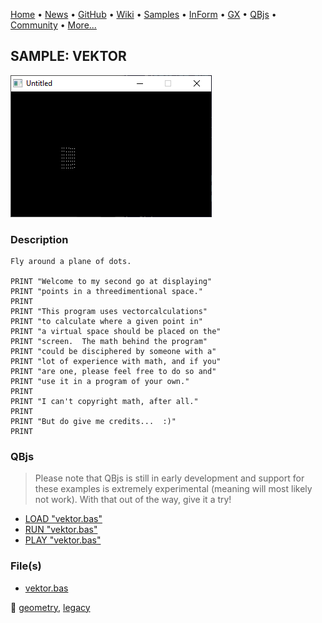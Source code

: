 [Home](https://qb64.com) • [News](../../news.md) • [GitHub](https://github.com/QB64Official/qb64) • [Wiki](https://github.com/QB64Official/qb64/wiki) • [Samples](../../samples.md) • [InForm](../../inform.md) • [GX](../../gx.md) • [QBjs](../../qbjs.md) • [Community](../../community.md) • [More...](../../more.md)

## SAMPLE: VEKTOR

![screenshot.png](img/screenshot.png)

### Description

```text
Fly around a plane of dots.

PRINT "Welcome to my second go at displaying"
PRINT "points in a threedimentional space."
PRINT
PRINT "This program uses vectorcalculations"
PRINT "to calculate where a given point in"
PRINT "a virtual space should be placed on the"
PRINT "screen.  The math behind the program"
PRINT "could be disciphered by someone with a"
PRINT "lot of experience with math, and if you"
PRINT "are one, please feel free to do so and"
PRINT "use it in a program of your own."
PRINT
PRINT "I can't copyright math, after all."
PRINT
PRINT "But do give me credits...  :)"
PRINT
```

### QBjs

> Please note that QBjs is still in early development and support for these examples is extremely experimental (meaning will most likely not work). With that out of the way, give it a try!

* [LOAD "vektor.bas"](https://v6p9d9t4.ssl.hwcdn.net/html/5963335/index.html?src=https://qb64.com/samples/vektor/src/vektor.bas)
* [RUN "vektor.bas"](https://v6p9d9t4.ssl.hwcdn.net/html/5963335/index.html?mode=auto&src=https://qb64.com/samples/vektor/src/vektor.bas)
* [PLAY "vektor.bas"](https://v6p9d9t4.ssl.hwcdn.net/html/5963335/index.html?mode=play&src=https://qb64.com/samples/vektor/src/vektor.bas)

### File(s)

* [vektor.bas](src/vektor.bas)

🔗 [geometry](../geometry.md), [legacy](../legacy.md)
